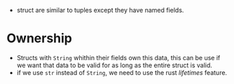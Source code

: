 - struct are similar to tuples except they have named fields.
# Ownership
- Structs with ```String``` whithin their fields own this data, this can be use if we want that data to be valid for as long as the entire struct is valid.
- if we use ```str``` instead of ```String```, we need to use the rust *lifetimes* feature.